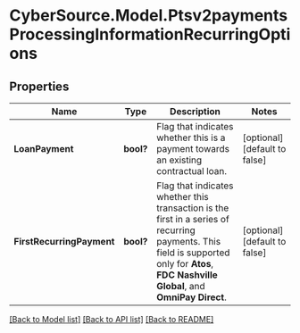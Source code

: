 # CyberSource.Model.Ptsv2paymentsProcessingInformationRecurringOptions
## Properties

Name | Type | Description | Notes
------------ | ------------- | ------------- | -------------
**LoanPayment** | **bool?** | Flag that indicates whether this is a payment towards an existing contractual loan.  | [optional] [default to false]
**FirstRecurringPayment** | **bool?** | Flag that indicates whether this transaction is the first in a series of recurring payments. This field is supported only for **Atos**, **FDC Nashville Global**, and **OmniPay Direct**.  | [optional] [default to false]

[[Back to Model list]](../README.md#documentation-for-models) [[Back to API list]](../README.md#documentation-for-api-endpoints) [[Back to README]](../README.md)

